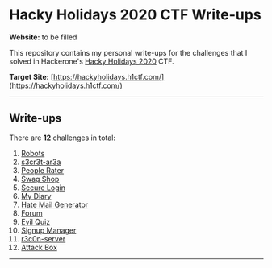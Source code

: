 # Hacky Holidays 2020 CTF Write-ups

**Website:** to be filled

This repository contains my personal write-ups for the challenges that I solved in Hackerone's [Hacky Holidays 2020](https://www.hackerone.com/blog/12-days-hacky-holidays-ctf) CTF. 

**Target Site:** [https://hackyholidays.h1ctf.com/](https://hackyholidays.h1ctf.com/)

----

## Write-ups

There are **12** challenges in total:

1. [Robots](robots.md)
2. [s3cr3t-ar3a](s3cr3t-ar3a.md)
3. [People Rater](people-rater.md)
4. [Swag Shop](swag-shop.md)
5. [Secure Login](secure-login.md)
6. [My Diary](my-diary.md)
7. [Hate Mail Generator](hate-mail-generator.md)
8. [Forum](forum.md)
9. [Evil Quiz](evil-quiz.md)
10. [Signup Manager](signup-manager.md)
11. [r3c0n-server](r3c0n-server.md)
12. [Attack Box](attack-box.md)

----
